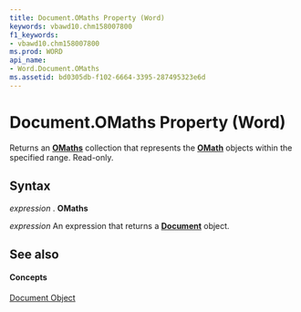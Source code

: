 ```yaml
---
title: Document.OMaths Property (Word)
keywords: vbawd10.chm158007800
f1_keywords:
- vbawd10.chm158007800
ms.prod: WORD
api_name:
- Word.Document.OMaths
ms.assetid: bd0305db-f102-6664-3395-287495323e6d
---
```



# Document.OMaths Property (Word)

Returns an  **[OMaths](omaths-object-word.md)** collection that represents the **[OMath](omath-object-word.md)** objects within the specified range. Read-only.


## Syntax

 _expression_ . **OMaths**

 _expression_ An expression that returns a **[Document](document-object-word.md)** object.


## See also


#### Concepts


[Document Object](document-object-word.md)


